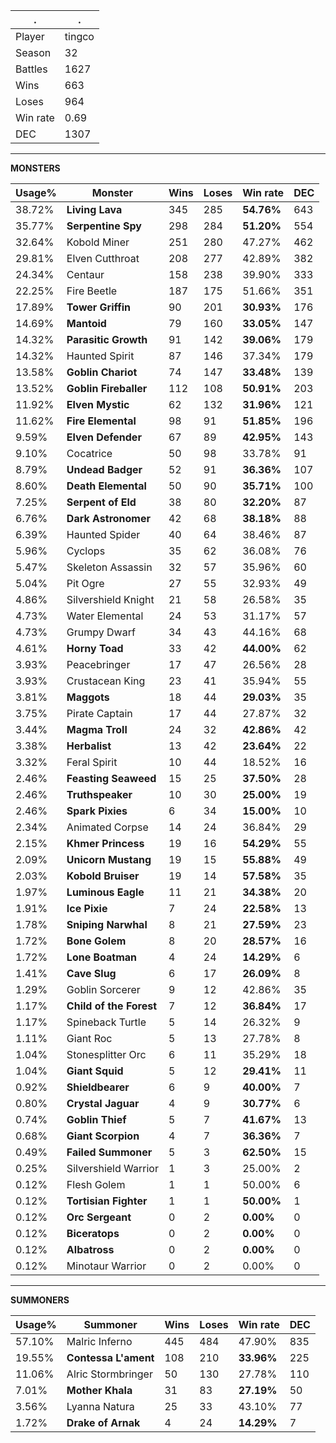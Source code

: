.|.
|-|-
Player|tingco
Season|32
Battles|1627
Wins|663
Loses|964
Win rate|0.69
DEC|1307

---
**MONSTERS**

Usage%|Monster|Wins|Loses|Win rate|DEC|
-|-|-|-|-|-|
38.72%|**Living Lava**|345|285|**54.76%**|643|
35.77%|**Serpentine Spy**|298|284|**51.20%**|554|
32.64%|Kobold Miner|251|280|47.27%|462|
29.81%|Elven Cutthroat|208|277|42.89%|382|
24.34%|Centaur|158|238|39.90%|333|
22.25%|Fire Beetle|187|175|51.66%|351|
17.89%|**Tower Griffin**|90|201|**30.93%**|176|
14.69%|**Mantoid**|79|160|**33.05%**|147|
14.32%|**Parasitic Growth**|91|142|**39.06%**|179|
14.32%|Haunted Spirit|87|146|37.34%|179|
13.58%|**Goblin Chariot**|74|147|**33.48%**|139|
13.52%|**Goblin Fireballer**|112|108|**50.91%**|203|
11.92%|**Elven Mystic**|62|132|**31.96%**|121|
11.62%|**Fire Elemental**|98|91|**51.85%**|196|
9.59%|**Elven Defender**|67|89|**42.95%**|143|
9.10%|Cocatrice|50|98|33.78%|91|
8.79%|**Undead Badger**|52|91|**36.36%**|107|
8.60%|**Death Elemental**|50|90|**35.71%**|100|
7.25%|**Serpent of Eld**|38|80|**32.20%**|87|
6.76%|**Dark Astronomer**|42|68|**38.18%**|88|
6.39%|Haunted Spider|40|64|38.46%|87|
5.96%|Cyclops|35|62|36.08%|76|
5.47%|Skeleton Assassin|32|57|35.96%|60|
5.04%|Pit Ogre|27|55|32.93%|49|
4.86%|Silvershield Knight|21|58|26.58%|35|
4.73%|Water Elemental|24|53|31.17%|57|
4.73%|Grumpy Dwarf|34|43|44.16%|68|
4.61%|**Horny Toad**|33|42|**44.00%**|62|
3.93%|Peacebringer|17|47|26.56%|28|
3.93%|Crustacean King|23|41|35.94%|55|
3.81%|**Maggots**|18|44|**29.03%**|35|
3.75%|Pirate Captain|17|44|27.87%|32|
3.44%|**Magma Troll**|24|32|**42.86%**|42|
3.38%|**Herbalist**|13|42|**23.64%**|22|
3.32%|Feral Spirit|10|44|18.52%|16|
2.46%|**Feasting Seaweed**|15|25|**37.50%**|28|
2.46%|**Truthspeaker**|10|30|**25.00%**|19|
2.46%|**Spark Pixies**|6|34|**15.00%**|10|
2.34%|Animated Corpse|14|24|36.84%|29|
2.15%|**Khmer Princess**|19|16|**54.29%**|55|
2.09%|**Unicorn Mustang**|19|15|**55.88%**|49|
2.03%|**Kobold Bruiser**|19|14|**57.58%**|35|
1.97%|**Luminous Eagle**|11|21|**34.38%**|20|
1.91%|**Ice Pixie**|7|24|**22.58%**|13|
1.78%|**Sniping Narwhal**|8|21|**27.59%**|23|
1.72%|**Bone Golem**|8|20|**28.57%**|16|
1.72%|**Lone Boatman**|4|24|**14.29%**|6|
1.41%|**Cave Slug**|6|17|**26.09%**|8|
1.29%|Goblin Sorcerer|9|12|42.86%|35|
1.17%|**Child of the Forest**|7|12|**36.84%**|17|
1.17%|Spineback Turtle|5|14|26.32%|9|
1.11%|Giant Roc|5|13|27.78%|8|
1.04%|Stonesplitter Orc|6|11|35.29%|18|
1.04%|**Giant Squid**|5|12|**29.41%**|11|
0.92%|**Shieldbearer**|6|9|**40.00%**|7|
0.80%|**Crystal Jaguar**|4|9|**30.77%**|6|
0.74%|**Goblin Thief**|5|7|**41.67%**|13|
0.68%|**Giant Scorpion**|4|7|**36.36%**|7|
0.49%|**Failed Summoner**|5|3|**62.50%**|15|
0.25%|Silvershield Warrior|1|3|25.00%|2|
0.12%|Flesh Golem|1|1|50.00%|6|
0.12%|**Tortisian Fighter**|1|1|**50.00%**|1|
0.12%|**Orc Sergeant**|0|2|**0.00%**|0|
0.12%|**Biceratops**|0|2|**0.00%**|0|
0.12%|**Albatross**|0|2|**0.00%**|0|
0.12%|Minotaur Warrior|0|2|0.00%|0|

---
**SUMMONERS**

Usage%|Summoner|Wins|Loses|Win rate|DEC|
-|-|-|-|-|-|
57.10%|Malric Inferno|445|484|47.90%|835|
19.55%|**Contessa L'ament**|108|210|**33.96%**|225|
11.06%|Alric Stormbringer|50|130|27.78%|110|
7.01%|**Mother Khala**|31|83|**27.19%**|50|
3.56%|Lyanna Natura|25|33|43.10%|77|
1.72%|**Drake of Arnak**|4|24|**14.29%**|7|
